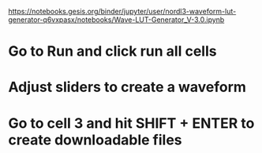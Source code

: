 https://notebooks.gesis.org/binder/jupyter/user/nordl3-waveform-lut-generator-q6vxpasx/notebooks/Wave-LUT-Generator_V-3.0.ipynb
# Go to Run and click run all cells
# Adjust sliders to create a waveform
# Go to cell 3 and hit SHIFT + ENTER to create downloadable files
